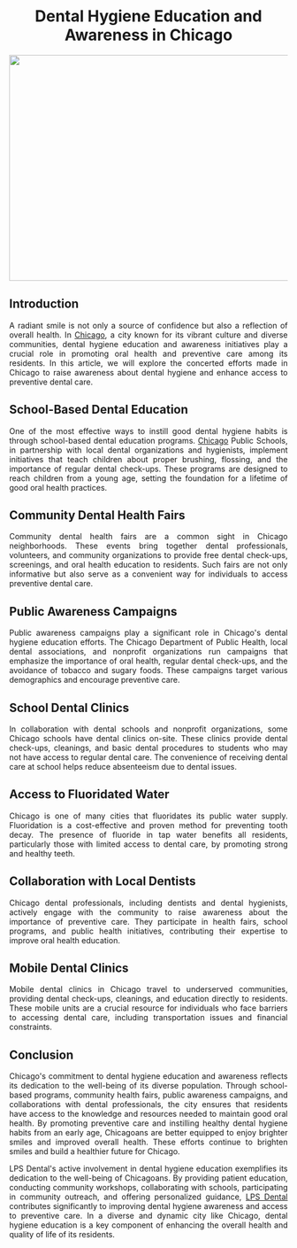 <h1 style="text-align: center;">Dental Hygiene Education and Awareness in Chicago</h1>
<p style="text-align: center;"><a href="https://www.lpsdental.com/"><img src="https://media.istockphoto.com/id/600101764/photo/busy-medicine-students-on-classes.jpg?s=612x612&amp;w=0&amp;k=20&amp;c=cuSMavMHOTfkHJms79RMO00Wo5-JkPZLlN_hXXnMgtA=" alt="" width="612" height="408" /></a></p>
<h2 style="text-align: justify;">Introduction</h2>
<p style="text-align: justify;">A radiant smile is not only a source of confidence but also a reflection of overall health. In <a href="https://en.wikipedia.org/wiki/Chicago">Chicago</a>, a city known for its vibrant culture and diverse communities, dental hygiene education and awareness initiatives play a crucial role in promoting oral health and preventive care among its residents. In this article, we will explore the concerted efforts made in Chicago to raise awareness about dental hygiene and enhance access to preventive dental care.</p>
<h2 style="text-align: justify;">School-Based Dental Education</h2>
<p style="text-align: justify;">One of the most effective ways to instill good dental hygiene habits is through school-based dental education programs. <a href="https://maps.app.goo.gl/fWkkithjRmNSwUt29">Chicago</a> Public Schools, in partnership with local dental organizations and hygienists, implement initiatives that teach children about proper brushing, flossing, and the importance of regular dental check-ups. These programs are designed to reach children from a young age, setting the foundation for a lifetime of good oral health practices.</p>
<h2 style="text-align: justify;">Community Dental Health Fairs</h2>
<p style="text-align: justify;">Community dental health fairs are a common sight in Chicago neighborhoods. These events bring together dental professionals, volunteers, and community organizations to provide free dental check-ups, screenings, and oral health education to residents. Such fairs are not only informative but also serve as a convenient way for individuals to access preventive dental care.</p>
<h2 style="text-align: justify;">Public Awareness Campaigns</h2>
<p style="text-align: justify;">Public awareness campaigns play a significant role in Chicago's dental hygiene education efforts. The Chicago Department of Public Health, local dental associations, and nonprofit organizations run campaigns that emphasize the importance of oral health, regular dental check-ups, and the avoidance of tobacco and sugary foods. These campaigns target various demographics and encourage preventive care.</p>
<h2 style="text-align: justify;">School Dental Clinics</h2>
<p style="text-align: justify;">In collaboration with dental schools and nonprofit organizations, some Chicago schools have dental clinics on-site. These clinics provide dental check-ups, cleanings, and basic dental procedures to students who may not have access to regular dental care. The convenience of receiving dental care at school helps reduce absenteeism due to dental issues.</p>
<h2 style="text-align: justify;">Access to Fluoridated Water</h2>
<p style="text-align: justify;">Chicago is one of many cities that fluoridates its public water supply. Fluoridation is a cost-effective and proven method for preventing tooth decay. The presence of fluoride in tap water benefits all residents, particularly those with limited access to dental care, by promoting strong and healthy teeth.</p>
<h2 style="text-align: justify;">Collaboration with Local Dentists</h2>
<p style="text-align: justify;">Chicago dental professionals, including dentists and dental hygienists, actively engage with the community to raise awareness about the importance of preventive care. They participate in health fairs, school programs, and public health initiatives, contributing their expertise to improve oral health education.</p>
<h2 style="text-align: justify;">Mobile Dental Clinics</h2>
<p style="text-align: justify;">Mobile dental clinics in Chicago travel to underserved communities, providing dental check-ups, cleanings, and education directly to residents. These mobile units are a crucial resource for individuals who face barriers to accessing dental care, including transportation issues and financial constraints.</p>
<h2 style="text-align: justify;">Conclusion</h2>
<p style="text-align: justify;">Chicago's commitment to dental hygiene education and awareness reflects its dedication to the well-being of its diverse population. Through school-based programs, community health fairs, public awareness campaigns, and collaborations with dental professionals, the city ensures that residents have access to the knowledge and resources needed to maintain good oral health. By promoting preventive care and instilling healthy dental hygiene habits from an early age, Chicagoans are better equipped to enjoy brighter smiles and improved overall health. These efforts continue to brighten smiles and build a healthier future for Chicago.</p>
<p style="text-align: justify;">LPS Dental's active involvement in dental hygiene education exemplifies its dedication to the well-being of Chicagoans. By providing patient education, conducting community workshops, collaborating with schools, participating in community outreach, and offering personalized guidance, <a href="https://www.lpsdental.com/">LPS Dental</a> contributes significantly to improving dental hygiene awareness and access to preventive care. In a diverse and dynamic city like Chicago, dental hygiene education is a key component of enhancing the overall health and quality of life of its residents.</p>
